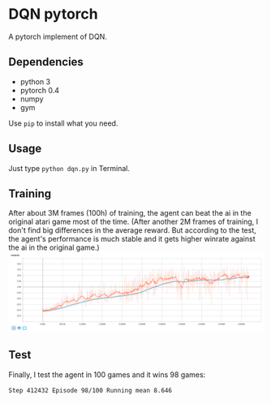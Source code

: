 # DQN pytorch
A pytorch implement of DQN.

## Dependencies
- python 3  
- pytorch 0.4  
- numpy  
- gym  

Use `pip` to install what you need.

## Usage
Just type `python dqn.py` in Terminal.

## Training
After about 3M frames (100h) of training, the agent can beat the ai in the
original atari game most of the time. (After another 2M frames of training, I
don't find big differences in the average reward. But according to the test,
the agent's performance is much stable and it gets higher winrate against the
ai in the original game.)
![training](image/training.png)

## Test
Finally, I test the agent in 100 games and it wins 98 games:
```
Step 412432 Episode 98/100 Running mean 8.646
```
